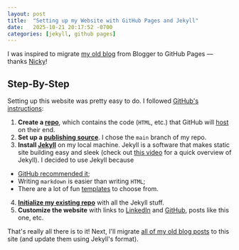 ```yaml
---
layout: post
title:  "Setting up my Website with GitHub Pages and Jekyll"
date:   2025-10-21 20:17:52 -0700
categories: [jekyll, github pages]
---
```

I was inspired to migrate [my old blog](https://reneelearnsthings.blogspot.com/) from Blogger to GitHub Pages &mdash; thanks [Nicky](https://www.nickymasso.com/)!

## Step-By-Step
Setting up this website was pretty easy to do. I followed [GitHub's instructions](https://docs.github.com/en/pages/quickstart):
1. **Create a [repo](https://github.com/reneedesporte/reneedesporte.github.io)**, which contains the code (`HTML`, etc.) that GitHub will [host](https://en.wikipedia.org/wiki/Web_hosting_service) on their end.
2. **Set up a [publishing source](https://docs.github.com/en/pages/getting-started-with-github-pages/configuring-a-publishing-source-for-your-github-pages-site)**. I chose the `main` branch of my repo.
3. **Install [Jekyll](https://jekyllrb.com/docs/installation/#guides)** on my local machine. Jekyll is a software that makes static site building easy and sleek (check out [this video](https://youtu.be/F8iOU1ci19Q?si=2iACw0J96wzDSeDM) for a quick overview of Jekyll). I decided to use Jekyll because
  - [GitHub recommended it](https://docs.github.com/en/pages/setting-up-a-github-pages-site-with-jekyll);
  - Writing `markdown` is easier than writing `HTML`;
  - There are a lot of fun [templates](https://github.com/topics/jekyll-theme) to choose from.
4. **[Initialize my existing repo](https://stackoverflow.com/a/31653123)** with all the Jekyll stuff.
5. **Customize the website** with links to [LinkedIn](https://www.linkedin.com/in/renee-desporte/) and [GitHub](https://github.com/reneedesporte), posts like this one, etc.

That's really all there is to it! Next, I'll migrate [all of my old blog posts](https://reneelearnsthings.blogspot.com/) to this site (and update them using Jekyll's format).
